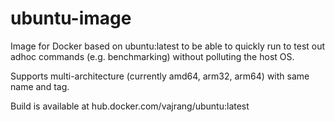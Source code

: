 # ubuntu-image

Image for Docker based on ubuntu:latest to be able to quickly run to test out adhoc commands (e.g. benchmarking) without polluting the host OS.

Supports multi-architecture (currently amd64, arm32, arm64) with same name and tag.

Build is available at hub.docker.com/vajrang/ubuntu:latest
